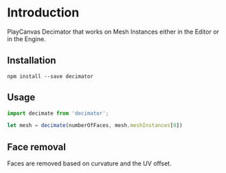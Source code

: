 # Introduction

PlayCanvas Decimator that works on Mesh Instances either in the Editor or in the Engine.

## Installation

```shell
npm install --save decimator
```

## Usage

```javascript
import decimate from 'decimator';

let mesh = decimate(numberOfFaces, mesh.meshInstances[0])

```

## Face removal

Faces are removed based on curvature and the UV offset.

